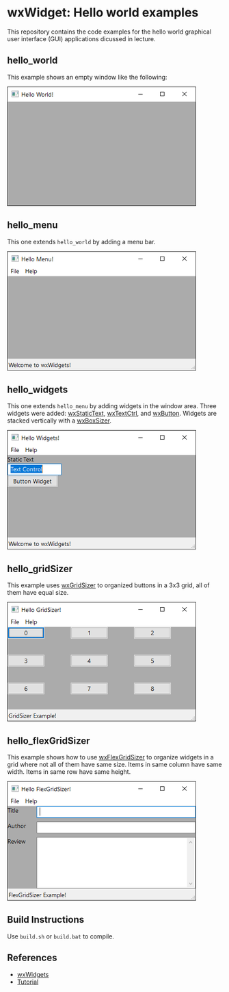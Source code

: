 # wxWidget: Hello world examples

This repository contains the code examples for the hello world graphical user 
interface (GUI) applications dicussed in lecture.

## hello_world

This example shows an empty window like the following:

![hello_world](images/hello_world.png "hello_world")

## hello_menu

This one extends `hello_world` by adding a menu bar.

![hello_menu](images/hello_menu.png "hello_menu")

## hello_widgets

This one extends `hello_menu` by adding widgets in the window area. Three
widgets were added: [wxStaticText](https://docs.wxwidgets.org/trunk/classwx_static_text.html), 
[wxTextCtrl](https://docs.wxwidgets.org/trunk/classwx_text_ctrl.html), 
and [wxButton](https://docs.wxwidgets.org/trunk/classwx_button.html).
Widgets are stacked vertically with a [wxBoxSizer](https://docs.wxwidgets.org/trunk/classwx_box_sizer.html).

![hello_widgets](images/hello_widgets.png "hello_widgets")

## hello_gridSizer

This example uses [wxGridSizer](https://docs.wxwidgets.org/trunk/classwx_grid_sizer.html) 
to organized buttons in a 3x3 grid, all of them have equal size.

![hello_gridSizer](images/hello_gridSizer.png "hello_gridSizer")

## hello_flexGridSizer

This example shows how to use [wxFlexGridSizer](https://docs.wxwidgets.org/trunk/classwx_flex_grid_sizer.html)
to organize widgets in a grid where not all of them have same size. Items in
same column have same width. Items in same row have same height.

![hello_flexGridSizer](images/hello_flexGridSizer.png "hello_flexGridSizer")

## Build Instructions

Use `build.sh` or `build.bat` to compile.

## References

- [wxWidgets](https://www.wxwidgets.org/)
- [Tutorial](https://zetcode.com/gui/wxwidgets/)
